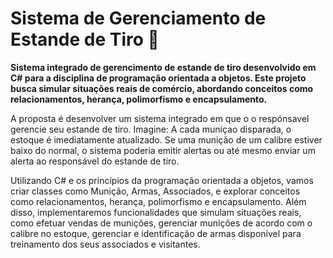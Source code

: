 # Sistema de Gerenciamento de Estande de Tiro 🚨

**Sistema integrado de gerencimento de estande de tiro desenvolvido em C# para a disciplina de programação orientada a objetos. Este projeto busca simular situações reais de comércio, abordando conceitos como relacionamentos, herança, polimorfismo e encapsulamento.**

A proposta é desenvolver um sistema integrado em que o o respónsavel gerencie seu estande de tiro. Imagine: A cada muniçao disparada, o estoque é imediatamente atualizado. Se uma munição de um calibre estiver baixo do normal, o sistema poderia emitir alertas ou até mesmo enviar um alerta ao responsável do estande de tiro.

Utilizando C# e os princípios da programação orientada a objetos, vamos criar classes como Munição, Armas, Associados, e explorar conceitos como relacionamentos, herança, polimorfismo e encapsulamento. Além disso, implementaremos funcionalidades que simulam situações reais, como efetuar vendas de munições, gerenciar munições de acordo com o calibre no estoque, gerenciar e identificação de armas disponível para treinamento dos seus associados e visitantes.






